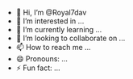 - 👋 Hi, I’m @Royal7dav
- 👀 I’m interested in ...
- 🌱 I’m currently learning ...
- 💞️ I’m looking to collaborate on ...
- 📫 How to reach me ...
- 😄 Pronouns: ...
- ⚡ Fun fact: ...

<!---
Royal7dav/Royal7dav is a ✨ special ✨ repository because its `README.md` (this file) appears on your GitHub profile.
You can click the Preview link to take a look at your changes.
--->
